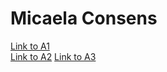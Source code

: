 # Micaela Consens
[Link to A1](https://htmlpreview.github.io/?https://github.com/bcb420-2021/Micaela_Consens/blob/main/A1.html) \
[Link to A2](https://htmlpreview.github.io/?https://github.com/bcb420-2021/Micaela_Consens/blob/main/A2Micaela.html)
[Link to A3](https://htmlpreview.github.io/?https://github.com/bcb420-2021/Micaela_Consens/blob/main/A3Micaela.html)
